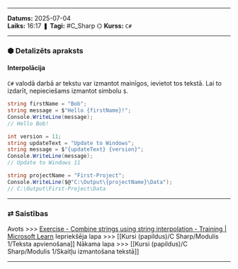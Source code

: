 ___
**Datums:** 2025-07-04   
**Laiks:** 16:17 
❚ **Tagi:** #C_Sharp 
⌬ **Kurss:**  `C#`

---
### ⬢ Detalizēts apraksts
#### Interpolācija

`C#` valodā darbā ar tekstu var izmantot mainīgos, ievietot tos tekstā. Lai to izdarīt, nepieciešams izmantot simbolu `$`.

```csharp
string firstName = "Bob";
string message = $"Hello {firstName}!";
Console.WriteLine(message);
// Hello Bob!

int version = 11;
string updateText = "Update to Windows";
string message = $"{updateText} {version}";
Console.WriteLine(message);
// Update to Windows 11

string projectName = "First-Project";
Console.WriteLine($@"C:\Output\{projectName}\Data");
// C:\Output\First-Project\Data
```

---
### ⇄ Saistības
Avots >>> [Exercise - Combine strings using string interpolation - Training \| Microsoft Learn](https://learn.microsoft.com/en-us/training/modules/csharp-basic-formatting/4-exercise-string-interpolation)
Iepriekšēja lapa >>> [[Kursi (papildus)/C Sharp/Modulis 1/Teksta apvienošana]]
Nākama lapa >>> [[Kursi (papildus)/C Sharp/Modulis 1/Skaitļu izmantošana tekstā]]
___